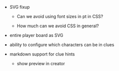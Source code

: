 - SVG fixup

  + Can we avoid using font sizes in pt in CSS?

  + How much can we avoid CSS in general?

- entire player board as SVG

- ability to configure which characters can be in clues

- markdown support for clue hints

  + show preview in creator
